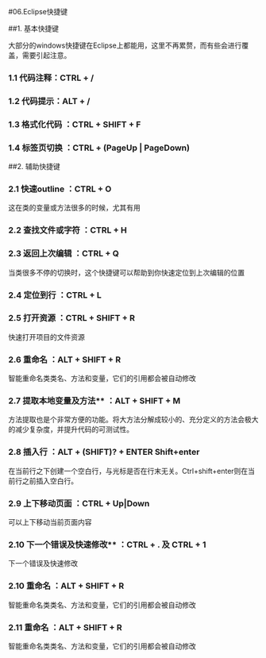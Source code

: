 #06.Eclipse快捷键

##1. 基本快捷键

 大部分的windows快捷键在Eclipse上都能用，这里不再累赘，而有些会进行覆盖，需要引起注意。
 
### 1.1 代码注释：CTRL + /
 
### 1.2 代码提示：ALT + /
 
### 1.3 格式化代码 ：CTRL + SHIFT + F 
 
### 1.4 标签页切换 ：CTRL + (PageUp | PageDown)

##2. 辅助快捷键

### 2.1 快速outline  ：CTRL + O  

这在类的变量或方法很多的时候，尤其有用
 
### 2.2 查找文件或字符 ：CTRL + H
 
### 2.3 返回上次编辑 ：CTRL + Q 

当类很多不停的切换时，这个快捷键可以帮助到你快速定位到上次编辑的位置
 
### 2.4 定位到行 ：CTRL + L
 
### 2.5 打开资源 ：CTRL + SHIFT + R  

快速打开项目的文件资源

### 2.6 重命名 ：ALT + SHIFT + R  

智能重命名类类名、方法和变量，它们的引用都会被自动修改
 
### 2.7 提取本地变量及方法** ：ALT + SHIFT + M  

方法提取也是个非常方便的功能。将大方法分解成较小的、充分定义的方法会极大的减少复杂度，并提升代码的可测试性。
 
### 2.8 插入行 ：ALT + (SHIFT)? + ENTER  Shift+enter

在当前行之下创建一个空白行，与光标是否在行末无关。Ctrl+shift+enter则在当前行之前插入空白行。
 
### 2.9 上下移动页面 ：CTRL + Up|Down  

可以上下移动当前页面内容
 
### 2.10 下一个错误及快速修改** ：CTRL + . 及 CTRL + 1  

下一个错误及快速修改
 
### 2.10 重命名 ：ALT + SHIFT + R  

智能重命名类类名、方法和变量，它们的引用都会被自动修改
 
### 2.11 重命名 ：ALT + SHIFT + R  

智能重命名类类名、方法和变量，它们的引用都会被自动修改

